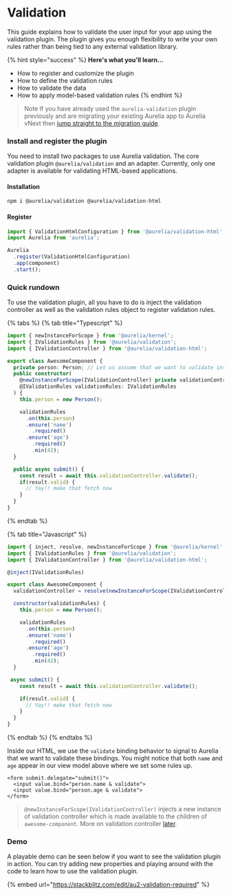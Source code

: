 # Validation

This guide explains how to validate the user input for your app using the validation plugin. The plugin gives you enough flexibility to write your own rules rather than being tied to any external validation library.

{% hint style="success" %}
**Here's what you'll learn...**

* How to register and customize the plugin
* How to define the validation rules
* How to validate the data
* How to apply model-based validation rules
{% endhint %}

> Note If you have already used the `aurelia-validation` plugin previously and are migrating your existing Aurelia app to Aurelia vNext then [jump straight to the migration guide](../../developer-guides/migrating-to-aurelia-2/).

### Install and register the plugin

You need to install two packages to use Aurelia validation. The core validation plugin `@aurelia/validation` and an adapter. Currently, only one adapter is available for validating HTML-based applications.

#### Installation

```bash
npm i @aurelia/validation @aurelia/validation-html
```

#### Register

```typescript
import { ValidationHtmlConfiguration } from '@aurelia/validation-html';
import Aurelia from 'aurelia';

Aurelia
  .register(ValidationHtmlConfiguration)
  .app(component)
  .start();
```

### Quick rundown

To use the validation plugin, all you have to do is inject the validation controller as well as the validation rules object to register validation rules.

{% tabs %}
{% tab title="Typescript" %}
```typescript
import { newInstanceForScope } from '@aurelia/kernel';
import { IValidationRules } from '@aurelia/validation';
import { IValidationController } from '@aurelia/validation-html';

export class AwesomeComponent {
  private person: Person; // Let us assume that we want to validate instance of Person class
  public constructor(
    @newInstanceForScope(IValidationController) private validationController: IValidationController,
    @IValidationRules validationRules: IValidationRules
  ) {
    this.person = new Person();

    validationRules
      .on(this.person)
      .ensure('name')
        .required()
      .ensure('age')
        .required()
        .min(42);
  }

  public async submit() {
    const result = await this.validationController.validate();
    if(result.valid) {
      // Yay!! make that fetch now
    }
  }
}
```
{% endtab %}

{% tab title="Javascript" %}
```javascript
import { inject, resolve, newInstanceForScope } from '@aurelia/kernel'
import { IValidationRules } from '@aurelia/validation';
import { IValidationController } from '@aurelia/validation-html';

@inject(IValidationRules)

export class AwesomeComponent {  
  validationController = resolve(newInstanceForScope(IValidationController));

  constructor(validationRules) {
    this.person = new Person();

    validationRules
      .on(this.person)
      .ensure('name')
        .required()
      .ensure('age')
        .required()
        .min(42);
  }

 async submit() {
    const result = await this.validationController.validate();

    if(result.valid) {
      // Yay!! make that fetch now
    }
  }
}
```
{% endtab %}
{% endtabs %}

Inside our HTML, we use the `validate` binding behavior to signal to Aurelia that we want to validate these bindings. You might notice that both `name` and `age` appear in our view model above where we set some rules up.

```markup
<form submit.delegate="submit()">
  <input value.bind="person.name & validate">
  <input value.bind="person.age & validate">
</form>
```

> `@newInstanceForScope(IValidationController)` injects a new instance of validation controller which is made available to the children of `awesome-component`. More on validation controller [later](broken-reference/).

### Demo

A playable demo can be seen below if you want to see the validation plugin in action. You can try adding new properties and playing around with the code to learn how to use the validation plugin.

{% embed url="https://stackblitz.com/edit/au2-validation-required" %}
